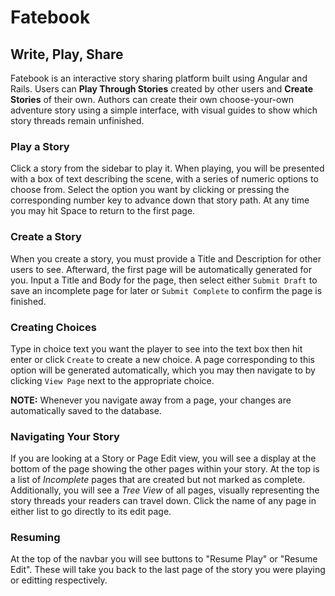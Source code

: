 # Fatebook

## Write, Play, Share
Fatebook is an interactive story sharing platform built using Angular and Rails. Users can **Play Through Stories** created by other users and **Create Stories** of their own. Authors can create their own choose-your-own adventure story using a simple interface, with visual guides to show which story threads remain unfinished.

### Play a Story
Click a story from the sidebar to play it. When playing, you will be presented with a box of text describing the scene, with a series of numeric options to choose from. Select the option you want by clicking or pressing the corresponding number key to advance down that story path. At any time you may hit Space to return to the first page.

### Create a Story
When you create a story, you must provide a Title and Description for other users to see. Afterward, the first page will be automatically generated for you. Input a Title and Body for the page, then select either ```Submit Draft``` to save an incomplete page for later or ```Submit Complete``` to confirm the page is finished.

### Creating Choices
Type in choice text you want the player to see into the text box then hit enter or click ```Create``` to create a new choice. A page corresponding to this option will be generated automatically, which you may then navigate to by clicking ```View Page``` next to the appropriate choice.

**NOTE:** Whenever you navigate away from a page, your changes are automatically saved to the database.

###      Navigating Your Story
If you are looking at a Story or Page Edit view, you will see a display at the bottom of the page showing the other pages within your story. At the top is a list of *Incomplete* pages that are created but not marked as complete. Additionally, you will see a *Tree View* of all pages, visually representing the story threads your readers can travel down. Click the name of any page in either list to go directly to its edit page.

### Resuming
At the top of the navbar you will see buttons to "Resume Play" or "Resume Edit". These will take you back to the last page of the story you were playing or editting respectively.

